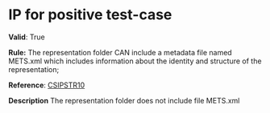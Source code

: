 # IP for positive test-case

**Valid**:  True

**Rule:**  The representation folder CAN include a metadata file named METS.xml which includes information about the identity and structure of the representation;

**Reference**: [CSIPSTR10](https://dilcisboard.github.io/E-ARK-CSIP/specification/implementation/structure/#CSIPSTR12)

**Description** The representation folder does not include file METS.xml